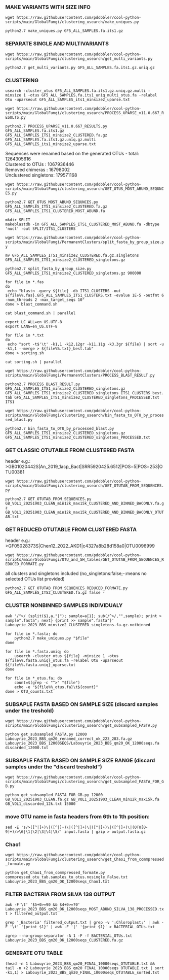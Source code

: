 ### MAKE VARIANTS WITH SIZE INFO

`wget https://raw.githubusercontent.com/pdobbler/cool-python-scripts/main/GlobalFungi/clustering_usearch/make_uniques.py`

`python2.7 make_uniques.py GF5_ALL_SAMPLES.fa.its1.gz` 

### SEPARATE SINGLE AND MULTIVARIANTS

`wget https://raw.githubusercontent.com/pdobbler/cool-python-scripts/main/GlobalFungi/clustering_usearch/get_multi_variants.py`

`python2.7 get_multi_variants.py GF5_ALL_SAMPLES.fa.its1.gz.uniq.gz` 

### CLUSTERING

`usearch -cluster_otus GF5_ALL_SAMPLES.fa.its1.gz.uniq.gz.multi -minsize 1 -otus GF5_ALL_SAMPLES.fa.its1_uniq_multi_otus.fa -relabel Otu -uparseout GF5_ALL_SAMPLES_its1_minsize2_uparse.txt`

`wget https://raw.githubusercontent.com/pdobbler/cool-python-scripts/main/GlobalFungi/clustering_usearch/PROCESS_UPARSE_v11.0.667_RESULTS.py`

`python2.7 PROCESS_UPARSE_v11.0.667_RESULTS.py GF5_ALL_SAMPLES.fa.its1.gz GF5_ALL_SAMPLES_ITS1_minsize2_CLUSTERED.fa.gz GF5_ALL_SAMPLES.fa.its1.gz.uniq.gz.multi GF5_ALL_SAMPLES_its1_minsize2_uparse.txt`

Sequences were renamed based on the generated OTUs - total: 1264305616  
Clustered to OTUs     : 1067936446  
Removed chimeras      : 16798002  
Unclustered singletons: 179571168  

`wget https://raw.githubusercontent.com/pdobbler/cool-python-scripts/main/GlobalFungi/clustering_usearch/GET_OTUS_MOST_ABUND_SEQUNCES.py`

`python2.7 GET_OTUS_MOST_ABUND_SEQUNCES.py GF5_ALL_SAMPLES_ITS1_minsize2_CLUSTERED.fa.gz GF5_ALL_SAMPLES_ITS1_CLUSTERED_MOST_ABUND.fa`

```
mkdir SPLIT
makeblastdb -in GF5_ALL_SAMPLES_ITS1_CLUSTERED_MOST_ABUND.fa -dbtype 'nucl' -out SPLIT/ITS1_CLUSTERS
```

`wget https://raw.githubusercontent.com/pdobbler/cool-python-scripts/main/GlobalFungi/PermanentClusters/split_fasta_by_group_size.py`

`mv GF5_ALL_SAMPLES_ITS1_minsize2_CLUSTERED.fa.gz.singletons GF5_ALL_SAMPLES_ITS1_minsize2_CLUSTERED_singletons.gz`

`python2.7 split_fasta_by_group_size.py GF5_ALL_SAMPLES_ITS1_minsize2_CLUSTERED_singletons.gz 900000`

```
for file in *.fas
do  
 echo "blastn -query ${file} -db ITS1_CLUSTERS -out ${file%%.fas}.GF5_ALL_SAMPLES_ITS1_CLUSTERS.txt -evalue 1E-5 -outfmt 6 -num_threads 2 -max_target_seqs 10"
done > blast_command.sh

cat blast_command.sh | parallel
```

```
export LC_ALL=en_US.UTF-8
export LANG=en_US.UTF-8

for file in *.txt
do  
 echo "sort -t$'\t' -k1,1 -k12,12gr -k11,11g -k3,3gr ${file} | sort -u -k1,1 --merge > ${file%%.txt}_best.tab"
done > sorting.sh

cat sorting.sh | parallel
```


`wget https://raw.githubusercontent.com/pdobbler/cool-python-scripts/main/GlobalFungi/PermanentClusters/PROCESS_BLAST_RESULT.py`

`python2.7 PROCESS_BLAST_RESULT.py GF5_ALL_SAMPLES_ITS1_minsize2_CLUSTERED_singletons.gz GF5_ALL_SAMPLES_ITS1_minsize2_CLUSTERED_singletons_ITS1_CLUSTERS_best.tab GF5_ALL_SAMPLES_ITS1_minsize2_CLUSTERED_singletons_PROCESSED.txt ITS1`

`wget https://raw.githubusercontent.com/pdobbler/cool-python-scripts/main/GlobalFungi/clustering_usearch/bin_fasta_to_OTU_by_processed_blast.py`

`python2.7 bin_fasta_to_OTU_by_processed_blast.py GF5_ALL_SAMPLES_ITS1_minsize2_CLUSTERED_singletons.gz GF5_ALL_SAMPLES_ITS1_minsize2_CLUSTERED_singletons_PROCESSED.txt`

### GET CLASSIC OTUTABLE FROM CLUSTERED FASTA
  
header e.g.: >GB01020442S|An_2019_1acp_Bact|SRR5920425.6512|POS=5|POS=253|OTU00381  
  
`wget https://raw.githubusercontent.com/pdobbler/cool-python-scripts/main/GlobalFungi/clustering_usearch/GET_OTUTAB_FROM_SEQUENCES.py`
  
`python2.7 GET_OTUTAB_FROM_SEQUENCES.py GB_VOL1_20251903_CLEAN_min12k_max15k_CLUSTERED_AND_BINNED_BACONLY.fa.gz GB_VOL1_20251903_CLEAN_min12k_max15k_CLUSTERED_AND_BINNED_BACONLY_OTUTAB.txt`  


### GET REDUCED OTUTABLE FROM CLUSTERED FASTA

header e.g.: >GF05028373S|Chen12_2022_AKD1|c4327a8b28d158a0|OTU0096999

`wget https://raw.githubusercontent.com/pdobbler/cool-python-scripts/main/GlobalFungi/OTU_and_SH_tables/GET_OTUTAB_FROM_SEQUENCES_REDUCED_FORMATE.py`

all clusters and singletons included (no_singletons:false;-:means no selected OTUs list provided)

`python2.7 GET_OTUTAB_FROM_SEQUENCES_REDUCED_FORMATE.py GF5_ALL_SAMPLES_ITS2_CLUSTERED.fa.gz false -`

### CLUSTER NONBINNED SAMPLES INDIVIDUALY

`awk '/^>/ {split($1,a,"|"); sample=a[1]; sub(/^>/,"",sample); print > sample".fasta"; next} {print >> sample".fasta"}' Labouyrie_2023_BBS_minsize2_CLUSTERED_singletons.fa.gz.notbinned`

```
for file in *.fasta; do
    python2.7 make_uniques.py "$file"
done
```

```
for file in *.fasta.uniq; do
    usearch -cluster_otus ${file} -minsize 1 -otus ${file%%.fasta.uniq}_otus.fa -relabel Otu -uparseout ${file%%.fasta.uniq}_uparse.txt
done
```

```
for file in *_otus.fa; do 
    count=$(grep -c "^>" "$file")
    echo -e "${file%%_otus.fa}\t${count}"
done > OTU_counts.txt
```

### SUBSAPLE FASTA BASED ON SAMPLE SIZE (discard samples under the treshold)

`wget https://raw.githubusercontent.com/pdobbler/cool-python-scripts/main/GlobalFungi/clustering_usearch/get_subsampled_FASTA.py`

`python get_subsampled_FASTA.py 12000 Labouyrie_2023_BBS_qm20_renamed_correct_ok_223_283.fa.gz Labouyrie_2023_BBS_12000SEQS/Labouyrie_2023_BBS_qm20_OK_12000seqs.fa discarded_12000.txt`

### SUBSAPLE FASTA BASED ON SAMPLE SIZE RANGE (discard samples under the "discard treshold")

`wget https://raw.githubusercontent.com/pdobbler/cool-python-scripts/main/GlobalFungi/clustering_usearch/get_subsampled_FASTA_FOR_GB.py`

`python get_subsampled_FASTA_FOR_GB.py 12000 GB_VOL1_20251903_CLEAN.fa.gz GB_VOL1_20251903_CLEAN_min12k_max15k.fa GB_VOL1_discarded_12k.txt 15000`

### move OTU name in fasta headers from 6th to 1th position:

`sed -E 's/>([^|]+)\|([^|]+)\|([^|]+)\|([^|]+)\|([^|]+)\|(OTU[0-9]+)/>\6|\1|\2|\3|\4|\5/' input.fasta | gzip > output.fasta.gz`

### Chao1

`wget https://raw.githubusercontent.com/pdobbler/cool-python-scripts/main/GlobalFungi/clustering_usearch/get_Chao1_from_commpressed_formate.py`

`python get_Chao1_from_commpressed_formate.py commpressed_otu_tab.samples_to_otus.nosingle_False.txt Labouyrie_2023_BBS_qm20_OK_12000seqs_Chao1.txt`

### FILTER BACTERIA FROM SILVA 138 OUTPUT

`awk -F'\t' '$5+0>=90 && $4+0>=70' Labouyrie_2023_BBS_qm20_OK_12000seqs_MOST_ABUND_SILVA_138_PROCESSED.txt > filtered_output.txt`

`grep '_Bacteria' filtered_output.txt | grep -v ';Chloroplast;' | awk -F '\t' '{print $1}' | awk -F '|' '{print $1}' > BACTERIAL_OTUs.txt`

`zgrep --no-group-separator -A 1 -F -f BACTERIAL_OTUs.txt Labouyrie_2023_BBS_qm20_OK_12000seqs_CLUSTERED.fa.gz`

### GENERATE OTU TABLE

`(head -n 1 Labouyrie_2023_BBS_qm20_FINAL_10000seqs_OTUTABLE.txt && tail -n +2 Labouyrie_2023_BBS_qm20_FINAL_10000seqs_OTUTABLE.txt | sort -k1,1) > Labouyrie_2023_BBS_qm20_FINAL_10000seqs_OTUTABLE_sorted.txt`




